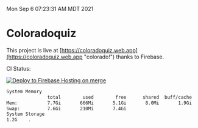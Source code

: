 Mon Sep  6 07:23:31 AM MDT 2021

# Coloradoquiz


This project is live at [https://coloradoquiz.web.app](https://coloradoquiz.web.app "colorado!") thanks to Firebase.

CI Status: 

[![Deploy to Firebase Hosting on merge](https://github.com/teamkushal/coloradoquiz/actions/workflows/firebase-hosting-merge.yml/badge.svg)](https://github.com/teamkushal/coloradoquiz/actions/workflows/firebase-hosting-merge.yml)

```bash
System Memory
               total        used        free      shared  buff/cache   available
Mem:           7.7Gi       666Mi       5.1Gi       8.0Mi       1.9Gi       6.7Gi
Swap:          7.6Gi       210Mi       7.4Gi
System Storage
1.2G	.
```
```bash
